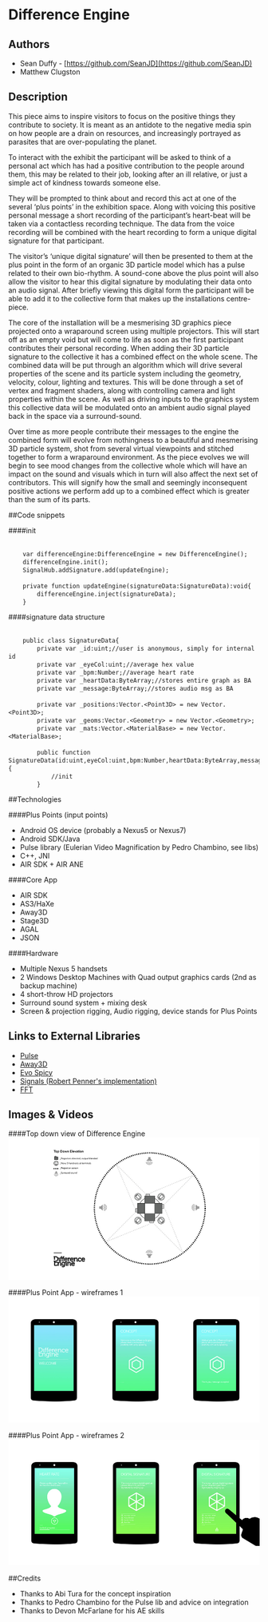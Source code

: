 # Difference Engine


## Authors
- Sean Duffy - [https://github.com/SeanJD](https://github.com/SeanJD)  
- Matthew Clugston

## Description
This piece aims to inspire visitors to focus on the positive things they contribute to society. It is meant as an antidote to the negative media spin on how people are a drain on resources, and increasingly portrayed as parasites that are over-populating the planet. 

To interact with the exhibit the participant will be asked to think of a personal act which has had a positive contribution to the people around them, this may be related to their job, looking after an ill relative, or just a simple act of kindness towards someone else.

They will be prompted to think about and record this act at one of the several ‘plus points’ in the exhibition space. Along with voicing this positive personal message a short recording of the participant’s heart-beat will be taken via a contactless recording technique. The data from the voice recording will be combined with the heart recording to form a unique digital signature for that participant. 

The visitor’s ‘unique digital signature’ will then be presented to them at the plus point in the form of an organic 3D particle model which has a pulse related to their own bio-rhythm. A sound-cone above the plus point will also allow the visitor to hear this digital signature by modulating their data onto an audio signal. After briefly viewing this digital form the participant will be able to add it to the collective form that makes up the installations centre-piece.

The core of the installation will be a mesmerising 3D graphics piece projected onto a wraparound screen using multiple projectors. This will start off as an empty void but will come to life as soon as the first participant contributes their personal recording. When adding their 3D particle signature to the collective it has a combined effect on the whole scene. The combined data will be put through an algorithm which will drive several properties of the scene and its particle system including the geometry, velocity, colour, lighting and textures. This will be done through a set of vertex and fragment shaders, along with controlling camera and light properties within the scene. As well as driving inputs to the graphics system this collective data will be modulated onto an ambient audio signal played back in the space via a surround-sound. 

Over time as more people contribute their messages to the engine the combined form will evolve from nothingness to a beautiful and mesmerising 3D particle system, shot from several virtual viewpoints and stitched together to form a wraparound environment. As the piece evolves we will begin to see mood changes from the collective whole which will have an impact on the sound and visuals which in turn will also affect the next set of contributors. This will signify how the small and seemingly inconsequent positive actions we perform add up to a combined effect which is greater than the sum of its parts.


##Code snippets

####init

```

	var differenceEngine:DifferenceEngine = new DifferenceEngine();
	differenceEngine.init();
	SignalHub.addSignature.add(updateEngine);

	private function updateEngine(signatureData:SignatureData):void{
		differenceEngine.inject(signatureData);
	}

```

####signature data structure
```

	public class SignatureData{
		private var _id:uint;//user is anonymous, simply for internal id
		private var _eyeCol:uint;//average hex value
		private var _bpm:Number;//average heart rate 
		private var _heartData:ByteArray;//stores entire graph as BA
		private var _message:ByteArray;//stores audio msg as BA
		
		private var _positions:Vector.<Point3D> = new Vector.<Point3D>;
		private var _geoms:Vector.<Geometry> = new Vector.<Geometry>;
		private var _mats:Vector.<MaterialBase> = new Vector.<MaterialBase>;
		
		public function SignatureData(id:uint,eyeCol:uint,bpm:Number,heartData:ByteArray,message:ByteArray) {
			//init
		}

```

##Technologies

####Plus Points (input points)
- Android OS device (probably a Nexus5 or Nexus7)
- Android SDK/Java
- Pulse library (Eulerian Video Magnification by Pedro Chambino, see libs)
- C++, JNI
- AIR SDK + AIR ANE

####Core App
- AIR SDK
- AS3/HaXe
- Away3D
- Stage3D
- AGAL
- JSON 

####Hardware
- Multiple Nexus 5 handsets
- 2 Windows Desktop Machines with Quad output graphics cards (2nd as backup machine)
- 4 short-throw HD projectors
- Surround sound system + mixing desk 
- Screen & projection rigging, Audio rigging, device stands for Plus Points




## Links to External Libraries

- [Pulse](https://github.com/pchambino/pulse)
- [Away3D](https://github.com/away3d/)
- [Evo Spicy](https://github.com/simppafi/evoSpicyParticleEngine)
- [Signals (Robert Penner's implementation)](https://github.com/robertpenner/as3-signals)
- [FFT](http://gerrybeauregard.wordpress.com/2010/08/03/an-even-faster-as3-fft/)



## Images & Videos

####Top down view of Difference Engine
![Top down view of Difference Engine](project_images/DE_BirdsEye.jpg?raw=true "Top down view of Difference Engine")

####Plus Point App - wireframes 1
![App wireframes 1](project_images/PlusPointApp_1.jpg?raw=true "App wireframes 1")

####Plus Point App - wireframes 2
![App wireframes 2](project_images/PlusPointApp_2.jpg?raw=true "App wireframes 2")


##Credits

- Thanks to Abi Tura for the concept inspiration
- Thanks to Pedro Chambino for the Pulse lib and advice on integration
- Thanks to Devon McFarlane for his AE skills 
